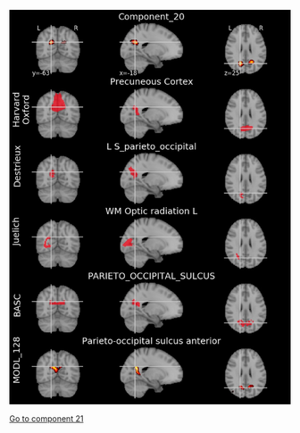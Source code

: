 


![20](preliminary/20.jpg "Component 20")

[Go to component 21](https://parietal-inria.github.io/MODL_atlas/1024/21 "Component 21")